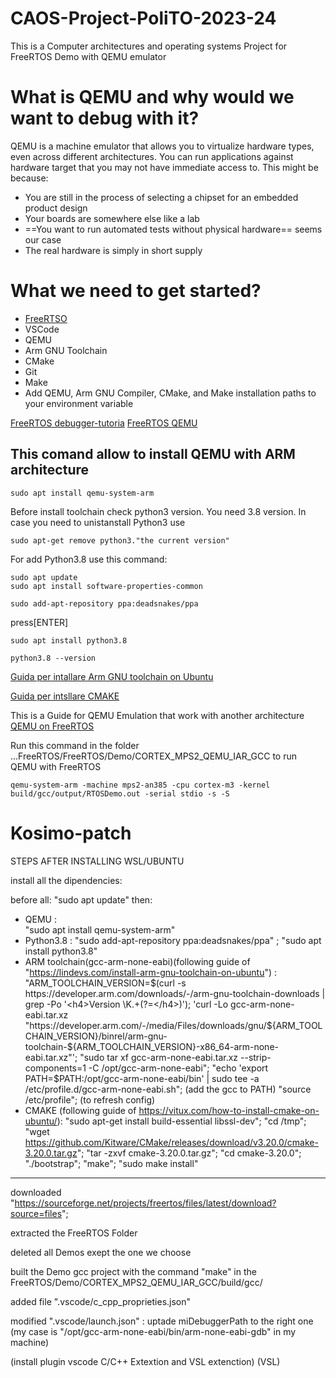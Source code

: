 # CAOS-Project-PoliTO-2023-24
This is a Computer architectures and operating systems Project for FreeRTOS Demo with QEMU emulator

# What is QEMU and why would we want to debug with it?
QEMU is a machine emulator that allows you to virtualize hardware types, even across different architectures.
 You can run applications against hardware target that you may not have immediate access to. This might be because:
 - You are still in the process of selecting a chipset for an embedded product design 
 - Your boards are somewhere else like a lab
 - ==You want to run automated tests without physical hardware== seems our case
 - The real hardware is simply in short supply

# What we need to get started?
- [FreeRTSO](https://pmvanker.blogspot.com/2020/05/freertos-with-ubuntu.html)
- VSCode 
- QEMU
- Arm GNU Toolchain
- CMake
- Git
- Make
- Add QEMU, Arm GNU Compiler, CMake, and Make installation paths to your environment variable 

[FreeRTOS debugger-tutoria](https://www.youtube.com/watch?v=l2GmlDN_SPo)
[FreeRTOS QEMU](https://www.freertos.org/install-and-start-qemu-emulator/)

## This comand allow to install QEMU with ARM architecture
```shell
sudo apt install qemu-system-arm
```
Before install toolchain check python3 version. You need 3.8 version. In case you need to unistanstall Python3 use
```shell
sudo apt-get remove python3."the current version"
```
For add Python3.8 use this command:
```shell
sudo apt update
sudo apt install software-properties-common
```
```shell
sudo add-apt-repository ppa:deadsnakes/ppa
```
press[ENTER]
```shell
sudo apt install python3.8
```
```shell
python3.8 --version
```

[Guida per intallare Arm GNU toolchain on Ubuntu ](https://lindevs.com/install-arm-gnu-toolchain-on-ubuntu)

[Guida per intsllare CMAKE](https://vitux.com/how-to-install-cmake-on-ubuntu/)

This is a Guide for QEMU Emulation that work with another architecture 
[QEMU on FreeRTOS](https://mcturra2000.wordpress.com/2019/11/16/freertos-on-qemu/)

Run this command in the folder ...FreeRTOS/FreeRTOS/Demo/CORTEX_MPS2_QEMU_IAR_GCC to run QEMU with FreeRTOS

```shell
qemu-system-arm -machine mps2-an385 -cpu cortex-m3 -kernel build/gcc/output/RTOSDemo.out -serial stdio -s -S

```

# Kosimo-patch

STEPS AFTER INSTALLING WSL/UBUNTU

install all the dipendencies:

before all: "sudo apt update"
then:
- QEMU :   
    "sudo apt install qemu-system-arm"
- Python3.8 : 
    "sudo add-apt-repository ppa:deadsnakes/ppa" ; "sudo apt install python3.8"
- ARM toolchain(gcc-arm-none-eabi)(following guide of "https://lindevs.com/install-arm-gnu-toolchain-on-ubuntu") : 
    "ARM_TOOLCHAIN_VERSION=$(curl -s https://developer.arm.com/downloads/-/arm-gnu-toolchain-downloads | grep -Po '<h4>Version \K.+(?=</h4>)');
    'curl -Lo gcc-arm-none-eabi.tar.xz "https://developer.arm.com/-/media/Files/downloads/gnu/${ARM_TOOLCHAIN_VERSION}/binrel/arm-gnu-toolchain-${ARM_TOOLCHAIN_VERSION}-x86_64-arm-none-eabi.tar.xz"';
    "sudo tar xf gcc-arm-none-eabi.tar.xz --strip-components=1 -C /opt/gcc-arm-none-eabi";
    "echo 'export PATH=$PATH:/opt/gcc-arm-none-eabi/bin' | sudo tee -a /etc/profile.d/gcc-arm-none-eabi.sh"; (add the gcc to PATH)
    "source /etc/profile"; (to refresh config)
- CMAKE (following guide of https://vitux.com/how-to-install-cmake-on-ubuntu/): 
    "sudo apt-get install build-essential libssl-dev"; 
    "cd /tmp";
    "wget https://github.com/Kitware/CMake/releases/download/v3.20.0/cmake-3.20.0.tar.gz";
    "tar -zxvf cmake-3.20.0.tar.gz"; "cd cmake-3.20.0";
    "./bootstrap";
    "make";
    "sudo make install"



---

downloaded "https://sourceforge.net/projects/freertos/files/latest/download?source=files";

extracted the FreeRTOS Folder

deleted all Demos exept the one we choose

built the Demo gcc project with the command "make" in the FreeRTOS/Demo/CORTEX_MPS2_QEMU_IAR_GCC/build/gcc/

added file ".vscode/c_cpp_proprieties.json"

modified ".vscode/launch.json" : uptade miDebuggerPath to the right one (my case is "/opt/gcc-arm-none-eabi/bin/arm-none-eabi-gdb" in my machine)

(install plugin vscode C/C++ Extextion and VSL extenction)
(VSL)
